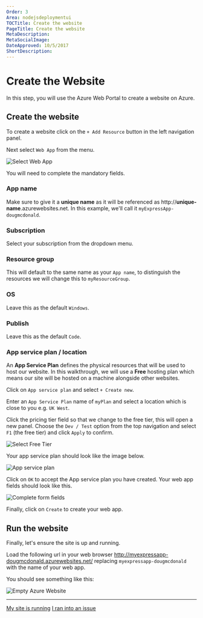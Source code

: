 ```yaml
---
Order: 3
Area: nodejsdeploymentui
TOCTitle: Create the website
PageTitle: Create the website
MetaDescription:
MetaSocialImage:
DateApproved: 10/5/2017
ShortDescription:
---
```

# Create the Website

In this step, you will use the Azure Web Portal to create a website on Azure.

## Create the website

To create a website click on the `+ Add Resource` button in the left navigation panel.

Next select `Web App` from the menu.

![Select Web App](images/nodejs-deployment-ui/selectwebapp.png)

You will need to complete the mandatory fields.

### App name

Make sure to give it a **unique name** as it will be referenced as http://**unique-name**.azurewebsites.net. In this example, we'll call it `myExpressApp-dougmcdonald`.

### Subscription

Select your subscription from the dropdown menu.

### Resource group

This will default to the same name as your `App name`, to distinguish the resources we will change this to `myResourceGroup`.

### OS

Leave this as the default `Windows`.

### Publish

Leave this as the default `Code`.

### App service plan / location

An **App Service Plan** defines the physical resources that will be used to host our website. In this walkthrough, we will use a **Free** hosting plan which means our site will be hosted on a machine alongside other websites.

Click on `App service plan` and select `+ Create new`.

Enter an `App Service Plan` name of `myPlan` and select a location which is close to you e.g. `UK West`.

Click the pricing tier field so that we change to the free tier, this will open a new panel. Choose the `Dev / Test` option from the top navigation and select `F1` (the free tier) and click `Apply` to confirm.

![Select Free Tier](images/nodejs-deployment-ui/selectfreetier.png)

Your app service plan should look like the image below.

![App service plan](images/nodejs-deployment-ui/newappserviceplan.png)

Click on `OK` to accept the App service plan you have created. Your web app fields should look like this.

![Complete form fields](images/nodejs-deployment-ui/completedwebapp.png)

Finally, click on `Create` to create your web app.

## Run the website

Finally, let's ensure the site is up and running.

Load the following url in your web browser http://myexpressapp-dougmcdonald.azurewebsites.net/ replacing `myexpressapp-dougmcdonald` with the name of your web app.

You should see something like this:

![Empty Azure Website](images/nodejs-deployment-ui/websiterunning.png)

----

<a class="tutorial-next-btn" href="/tutorials/nodejs-deployment-ui/deploy-website">My site is running</a> <a class="tutorial-feedback-btn" onclick="reportIssue('node-deployment-ui', 'create-website')" href="javascript:void(0)">I ran into an issue</a>
